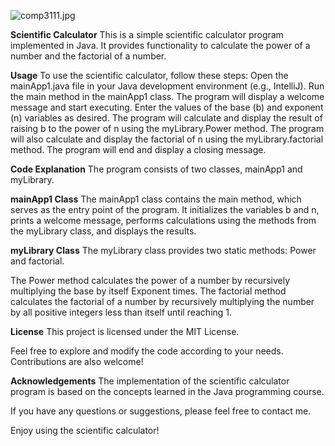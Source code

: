 ![comp3111.jpg](..%2F..%2F..%2F..%2F..%2F..%2FDownloads%2Fcomp3111.jpg)

**Scientific Calculator**
This is a simple scientific calculator program implemented in Java. It provides functionality to calculate the power of a number and the factorial of a number.

**Usage**
To use the scientific calculator, follow these steps:
Open the mainApp1.java file in your Java development environment (e.g., IntelliJ).
Run the main method in the mainApp1 class.
The program will display a welcome message and start executing.
Enter the values of the base (b) and exponent (n) variables as desired.
The program will calculate and display the result of raising b to the power of n using the myLibrary.Power method.
The program will also calculate and display the factorial of n using the myLibrary.factorial method.
The program will end and display a closing message.

**Code Explanation**
The program consists of two classes, mainApp1 and myLibrary.

**mainApp1 Class**
The mainApp1 class contains the main method, which serves as the entry point of the program. It initializes the variables b and n, prints a welcome message, performs calculations using the methods from the myLibrary class, and displays the results.

**myLibrary Class**
The myLibrary class provides two static methods: Power and factorial.

The Power method calculates the power of a number by recursively multiplying the base by itself Exponent times.
The factorial method calculates the factorial of a number by recursively multiplying the number by all positive integers less than itself until reaching 1.

**License**
This project is licensed under the MIT License.

Feel free to explore and modify the code according to your needs. Contributions are also welcome!

**Acknowledgements**
The implementation of the scientific calculator program is based on the concepts learned in the Java programming course.

If you have any questions or suggestions, please feel free to contact me.

Enjoy using the scientific calculator!